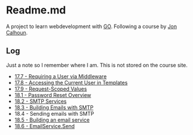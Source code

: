 # Readme.md

A project to learn webdevelopment with [GO](https://go.dev/). Following a course by [Jon Calhoun](https://www.calhoun.io/).

## Log
Just a note so I remember where I am. This is not stored on the course site.
* [17.7 - Requiring a User via Middleware](https://courses.calhoun.io/lessons/les_wdv2_require_user_mw)
* [17.8 - Accessing the Current User in Templates](https://courses.calhoun.io/lessons/les_wdv2_current_user_tpl_func)
* [17.9 - Request-Scoped Values](https://courses.calhoun.io/lessons/les_wdv2_request_scoped_vals)
* [18.1 - Password Reset Overview](https://courses.calhoun.io/lessons/les_wdv2_password_reset_overview)
* [18.2 - SMTP Services](https://courses.calhoun.io/lessons/les_wdv2_smtp_services)
* [18.3 - Building Emails with SMTP](https://courses.calhoun.io/lessons/les_wdv2_building_emails)
* 18.4 - Sending emails with SMTP
* [18.5 - Building an email service](https://courses.calhoun.io/lessons/les_wdv2_email_service)
* [18.6 - EmailService.Send](https://courses.calhoun.io/lessons/les_wdv2_email_service_send)
